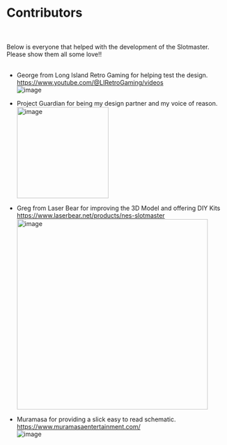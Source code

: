 # Contributors <br> <br>

Below is everyone that helped with the development of the Slotmaster.   Please show them all some love!! <br> <br>

- George from Long Island Retro Gaming for helping test the design. <br>
    https://www.youtube.com/@LIRetroGaming/videos <br>
![image](https://github.com/ShawMerlin/NES-Slotmaster/assets/70423454/4622727a-d6a4-4255-8342-4b9d4ceb7a56)
- Project Guardian for being my design partner and my voice of reason. <br>
    <img width="210" alt="image" src="https://github.com/ShawMerlin/NES-Slotmaster/assets/70423454/8047a5e1-cd22-4b17-8569-14dacaa6d131">

- Greg from Laser Bear for improving the 3D Model and offering DIY Kits <br>
    https://www.laserbear.net/products/nes-slotmaster <br>
    <img width="438" alt="image" src="https://github.com/ShawMerlin/NES-Slotmaster/assets/70423454/8d0b732d-b3af-44d8-997f-8beb65b3e11d">
- Muramasa for providing a slick easy to read schematic. <br>
    https://www.muramasaentertainment.com/ <br>
    ![image](https://github.com/ShawMerlin/NES-Slotmaster/assets/70423454/4da0bef4-ac0a-408f-93a4-702d156709f8)
 <br>

